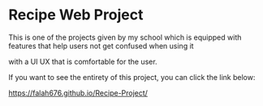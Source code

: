 # Recipe Web Project

This is one of the projects given by my school which is equipped with features that help users not get confused when using it 

with a UI UX that is comfortable for the user.

If you want to see the entirety of this project, you can click the link below:



https://falah676.github.io/Recipe-Project/
